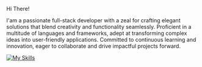Hi There! 

I'am a passionate full-stack developer with a zeal for crafting elegant solutions that blend creativity and functionality seamlessly. Proficient in a multitude of languages and frameworks, adept at transforming complex ideas into user-friendly applications. Committed to continuous learning and innovation, eager to collaborate and drive impactful projects forward.

[![My Skills](https://skillicons.dev/icons?i=js,typescript,html,css,wasm,arduino,autocad,linux,nextjs,raspberrypi,react,sketchup,tailwind,tensorflow,dotnet)](https://skillicons.dev)
